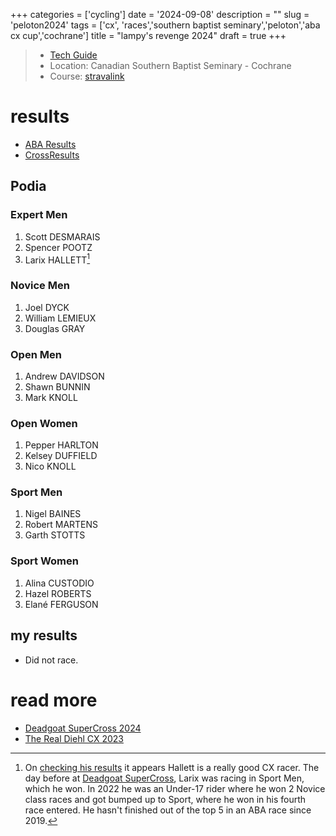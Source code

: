 +++
categories = ['cycling']
date = '2024-09-08'
description = ""
slug = 'peloton2024'
tags = ['cx', 'races','southern baptist seminary','peloton','aba cx cup','cochrane']
title = "lampy's revenge 2024"
draft = true
+++

> * [Tech Guide](https://docs.google.com/document/d/1MJQTTbGPNvECuu5OOnkIr5maWq72t0yckqd9sq8jd9c/edit)
> * Location: Canadian Southern Baptist Seminary - Cochrane
> * Course: [stravalink](https://www.strava.com/segments/35402643)





# results

* [ABA Results](https://www.albertabicycle.ab.ca/uploads/files/Peleton%20The%20Rhiel%20Diel%20CX%20September%2010%2C%202023%20.pdf)
* [CrossResults](https://www.crossresults.com/race/11672)

## Podia

### Expert Men

1. Scott DESMARAIS
2. Spencer POOTZ
3. Larix HALLETT[^1]

[^1]: On [checking his results](https://www.crossresults.com/racer/217062) it appears Hallett is a really good CX racer. The day before at [Deadgoat SuperCross](../deadgoat2023/), Larix was racing in Sport Men, which he won. In 2022 he was an Under-17 rider where he won 2 Novice class races and got bumped up to Sport, where he won in his fourth race entered. He hasn't finished out of the top 5 in an ABA race since 2019.

### Novice Men

1. Joel DYCK
2. William LEMIEUX
3. Douglas GRAY

### Open Men

1. Andrew DAVIDSON
2. Shawn BUNNIN
3. Mark KNOLL

### Open Women

1. Pepper HARLTON
2. Kelsey DUFFIELD
3. Nico KNOLL

### Sport Men

1. Nigel BAINES
2. Robert MARTENS
3. Garth STOTTS

### Sport Women

1. Alina CUSTODIO
2. Hazel ROBERTS
3. Elané FERGUSON


## my results

* Did not race. 

# read more

* [Deadgoat SuperCross 2024](../deadgoat2024/)
* [The Real Diehl CX 2023](../peloton2023/)
